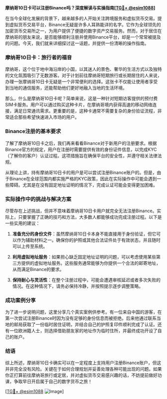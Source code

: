 **摩纳哥10日卡可以注册Binance吗？深度解读与实操指南[[TG💪+ @esim1088](https://t.me/s/esim1088)]**

在当今全球化发展的背景下，越来越多的人开始关注跨境服务和虚拟货币交易。提到虚拟货币交易平台，Binance无疑是许多人耳熟能详的名字。它作为全球领先的加密货币交易所之一，为用户提供了便捷的数字资产交易服务。然而，对于居住在摩纳哥的朋友来说，是否能够顺利注册并使用Binance平台，却是一个常常被提及的问题。今天，我们就来详细探讨这一话题，并提供一份清晰的操作指南。

### 摩纳哥10日卡：旅行者的福音

摩纳哥，这个位于地中海沿岸的小国，以其迷人的景色、奢华的生活方式以及独特的文化氛围吸引了无数游客。对于计划前往摩纳哥短期旅行或长期居住的人来说，办理一张摩纳哥10日卡无疑是一个非常便利的选择。这张卡不仅能让使用者享受到当地的通信服务，还能帮助他们更好地融入当地的生活环境。

那么，什么是摩纳哥10日卡呢？简单来说，这是一种针对短期访客提供的预付费SIM卡服务。用户可以通过购买这种卡片，在摩纳哥境内获得高速的移动网络连接，满足日常通讯需求。更重要的是，这种卡通常不需要复杂的身份验证流程，非常适合那些希望快速进入市场的用户。

### Binance注册的基本要求

了解了摩纳哥10日卡之后，我们再来看看Binance对于新用户的注册要求。根据Binance官方的规定，用户在注册时需要提供有效的身份证件信息，以完成KYC（了解你的客户）认证过程。这项措施旨在确保平台的安全性，并遵守相关法律法规。

从理论上讲，持有摩纳哥10日卡的用户是可以尝试注册Binance账户的。但是，由于Binance在全球范围内都实施严格的KYC政策，因此在实际操作中可能会遇到一些障碍。尤其是在没有固定地址证明的情况下，完成认证可能会变得更加困难。

### 实际操作中的挑战与解决方案

尽管存在上述挑战，但并不意味着摩纳哥10日卡用户就完全无法注册Binance。实际上，只要掌握了正确的技巧和方法，大多数人都能够成功完成注册过程。以下是一些实用的建议：

1. **准备充分的身份文件**：虽然摩纳哥10日卡本身不能直接用于身份验证，但它可以作为辅助材料之一。确保你的护照或其他合法证件处于有效状态，并且随时可以上传至系统。
   
2. **利用虚拟地址服务**：如果担心缺乏固定地址证明的问题，可以考虑使用某些第三方提供的虚拟地址服务。这些服务通常能够为你提供一个合法的邮寄地址，从而满足Binance的要求。

3. **保持耐心与灵活性**：在整个注册过程中，可能会遭遇审核延迟或者多次失败的情况。在这种情况下，请务必保持冷静，并按照提示逐步调整策略。

### 成功案例分享

为了进一步说明问题，这里分享几个真实案例供参考。有一位来自中国的游客，在第一次尝试注册Binance时因为没有足够的身份信息而被拒绝。后来他通过联系当地的邮局获取了一份临时居住证明，并结合自己的护照复印件顺利完成了认证。还有一位欧洲籍人士，则选择借助朋友家的地址作为临时住所，并最终成功开设了自己的账户。

### 结语

综上所述，摩纳哥10日卡确实可以在一定程度上支持用户注册Binance账户，但这并非完全没有风险。关键在于如何合理规划并妥善处理各种可能出现的问题。如果你正打算前往摩纳哥旅行或定居，并对虚拟货币交易感兴趣的话，不妨提前做好功课，争取早日开启属于自己的数字货币之旅！

[[TG💪+ @esim1088](https://t.me/s/esim1088) ![Image](https://i.postimg.cc/4NQfJmqS/Snipaste-2025-05-13-00-14-12.png)]